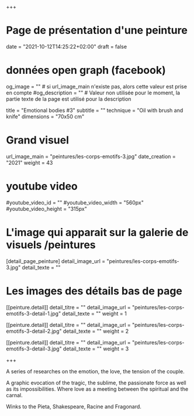 +++
# Page de présentation d'une peinture
date = "2021-10-12T14:25:22+02:00"
draft = false

# données open graph (facebook)
og_image = "" # si url_image_main n'existe pas, alors cette valeur est prise en compte
#og_description = "" # Valeur non utilisée pour le moment, la partie texte de la page est utilisé pour la description

title = "Emotional bodies #3"
subtitle = ""
technique = "Oil with brush and knife"
dimensions = "70x50 cm"
# Grand visuel
url_image_main = "peintures/les-corps-emotifs-3.jpg"
date_creation = "2021"
weight = 43

# youtube video
#youtube_video_id = ""
#youtube_video_width = "560px"
#youtube_video_height = "315px"

# L'image qui apparait sur la galerie de visuels /peintures
[detail_page_peinture]
detail_image_url = "peintures/les-corps-emotifs-3.jpg"
detail_texte = ""

# Les images des détails bas de page
[[peinture.detail]]
detail_titre = ""
detail_image_url = "peintures/les-corps-emotifs-3-detail-1.jpg"
detail_texte = ""
weight = 1

[[peinture.detail]]
detail_titre = ""
detail_image_url = "peintures/les-corps-emotifs-3-detail-2.jpg"
detail_texte = ""
weight = 2

[[peinture.detail]]
detail_titre = ""
detail_image_url = "peintures/les-corps-emotifs-3-detail-3.jpg"
detail_texte = ""
weight = 3

+++

A series of researches on the emotion, the love, the tension of the couple. 

A graphic evocation of the tragic, the sublime, the passionate force as well as its impossibilities. Where love as a meeting between the spiritual and the carnal.

Winks to the Pieta, Shakespeare, Racine and Fragonard.